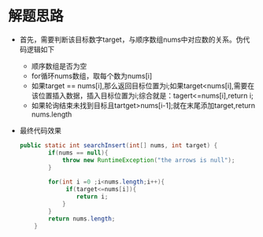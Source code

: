 # 解题思路

* 首先，需要判断该目标数字target，与顺序数组nums中对应数的关系。伪代码逻辑如下

  * 顺序数组是否为空
  * for循环nums数组，取每个数为nums[i]
  * 如果target == nums[i],那么返回目标位置为i;如果target<nums[i],需要在该位置插入数据，插入目标位置为i;综合就是：tagert<=nums[i],return i;
  * 如果轮询结束未找到目标且tartget>nums[i-1];就在末尾添加target,return nums.length

* 最终代码效果

  ```java
  public static int searchInsert(int[] nums, int target) {
          if(nums == null){
              throw new RuntimeException("the arrows is null");
          }
        
          for(int i =0 ;i<nums.length;i++){
               if(target<=nums[i]){
                  return i;
              }
          }
          return nums.length;
      }
  ```

  